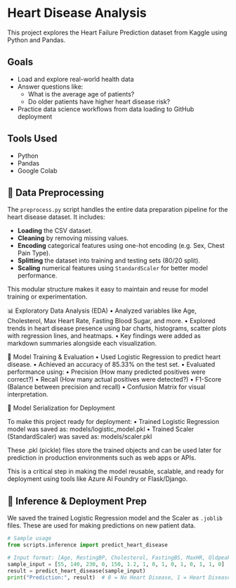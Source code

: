 # Heart Disease Analysis

This project explores the Heart Failure Prediction dataset from Kaggle using Python and Pandas.

## Goals
- Load and explore real-world health data
- Answer questions like:
  - What is the average age of patients?
  - Do older patients have higher heart disease risk?
- Practice data science workflows from data loading to GitHub deployment

## Tools Used
- Python
- Pandas
- Google Colab

## 🧹 Data Preprocessing

The `preprocess.py` script handles the entire data preparation pipeline for the heart disease dataset. It includes:

- **Loading** the CSV dataset.
- **Cleaning** by removing missing values.
- **Encoding** categorical features using one-hot encoding (e.g. Sex, Chest Pain Type).
- **Splitting** the dataset into training and testing sets (80/20 split).
- **Scaling** numerical features using `StandardScaler` for better model performance.

This modular structure makes it easy to maintain and reuse for model training or experimentation.

📊 Exploratory Data Analysis (EDA)
	•	Analyzed variables like Age, Cholesterol, Max Heart Rate, Fasting Blood Sugar, and more.
	•	Explored trends in heart disease presence using bar charts, histograms, scatter plots with regression lines, and heatmaps.
	•	Key findings were added as markdown summaries alongside each visualization.

🧠 Model Training & Evaluation
	•	Used Logistic Regression to predict heart disease.
	•	Achieved an accuracy of 85.33% on the test set.
	•	Evaluated performance using:
	•	Precision (How many predicted positives were correct?)
	•	Recall (How many actual positives were detected?)
	•	F1-Score (Balance between precision and recall)
	•	Confusion Matrix for visual interpretation.
  
  🧠 Model Serialization for Deployment

To make this project ready for deployment:
	•	Trained Logistic Regression model was saved as: models/logistic_model.pkl
	•	Trained Scaler (StandardScaler) was saved as: models/scaler.pkl

These .pkl (pickle) files store the trained objects and can be used later for prediction in production environments such as web apps or APIs.

This is a critical step in making the model reusable, scalable, and ready for deployment using tools like Azure AI Foundry or Flask/Django.

## 🧠 Inference & Deployment Prep

We saved the trained Logistic Regression model and the Scaler as `.joblib` files. These are used for making predictions on new patient data.

```python
# Sample usage
from scripts.inference import predict_heart_disease

# Input format: [Age, RestingBP, Cholesterol, FastingBS, MaxHR, Oldpeak, Sex_M, ChestPainType_ATA, ...]
sample_input = [55, 140, 230, 0, 150, 1.2, 1, 0, 1, 0, 1, 0, 1, 1, 0]
result = predict_heart_disease(sample_input)
print("Prediction:", result)  # 0 = No Heart Disease, 1 = Heart Disease
